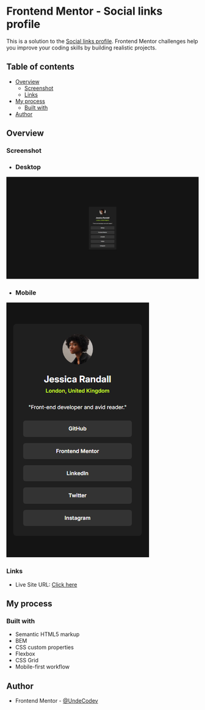 # Frontend Mentor - Social links profile

This is a solution to the [Social links profile](https://www.frontendmentor.io/challenges/social-links-profile-UG32l9m6dQ). Frontend Mentor challenges help you improve your coding skills by building realistic projects. 

## Table of contents

- [Overview](#overview)
  - [Screenshot](#screenshot)
  - [Links](#links)
- [My process](#my-process)
  - [Built with](#built-with)
- [Author](#author)


## Overview

### Screenshot
- ### Desktop
![](./screenshots/card--desktop.png)
- ### Mobile 
![](./screenshots/card--mobile.png)

### Links

- Live Site URL: [Click here](https://undecodev.github.io/frontend-mentor/social-links-profile/)

## My process

### Built with

- Semantic HTML5 markup
- BEM
- CSS custom properties
- Flexbox
- CSS Grid
- Mobile-first workflow

## Author

- Frontend Mentor - [@UndeCodev](https://www.frontendmentor.io/profile/UndeCodev)
